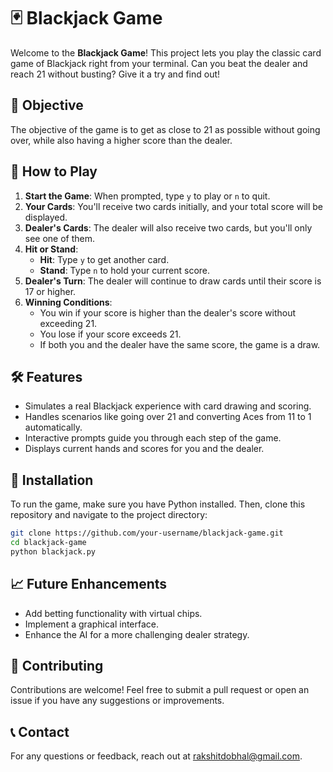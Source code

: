 # 🃏 Blackjack Game

Welcome to the **Blackjack Game**! This project lets you play the classic card game of Blackjack right from your terminal. Can you beat the dealer and reach 21 without busting? Give it a try and find out!

## 🎯 Objective

The objective of the game is to get as close to 21 as possible without going over, while also having a higher score than the dealer.

## 🚀 How to Play

1. **Start the Game**: When prompted, type `y` to play or `n` to quit.
2. **Your Cards**: You'll receive two cards initially, and your total score will be displayed.
3. **Dealer's Cards**: The dealer will also receive two cards, but you'll only see one of them.
4. **Hit or Stand**:
   - **Hit**: Type `y` to get another card.
   - **Stand**: Type `n` to hold your current score.
5. **Dealer's Turn**: The dealer will continue to draw cards until their score is 17 or higher.
6. **Winning Conditions**:
   - You win if your score is higher than the dealer's score without exceeding 21.
   - You lose if your score exceeds 21.
   - If both you and the dealer have the same score, the game is a draw.

## 🛠 Features

- Simulates a real Blackjack experience with card drawing and scoring.
- Handles scenarios like going over 21 and converting Aces from 11 to 1 automatically.
- Interactive prompts guide you through each step of the game.
- Displays current hands and scores for you and the dealer.

## 📂 Installation

To run the game, make sure you have Python installed. Then, clone this repository and navigate to the project directory:

```bash
git clone https://github.com/your-username/blackjack-game.git
cd blackjack-game
python blackjack.py
```

## 📈 Future Enhancements

- Add betting functionality with virtual chips.
- Implement a graphical interface.
- Enhance the AI for a more challenging dealer strategy.
  

## 🤝 Contributing

Contributions are welcome! Feel free to submit a pull request or open an issue if you have any suggestions or improvements.

## 📞 Contact

For any questions or feedback, reach out at rakshitdobhal@gmail.com.
